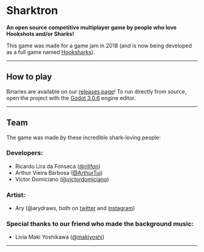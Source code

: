 # Sharktron

**An open source competitive multiplayer game by people who love Hookshots and/or Sharks!**

This game was made for a game jam in 2018 (and is now being developed as a full game named [Hooksharks](https://github.com/MarvellousSoft/hooksharks/)).

----------------------------------------------------

## How to play

Binaries are available on our [releases page](https://github.com/uspgamedev/sharktron/releases)!
To run directly from source, open the project with the [Godot 3.0.6](https://godotengine.org/) engine editor.

----------------------------------------------------

## Team

The game was made by these incredible shark-loving people:

### Developers:
- Ricardo Lira da Fonseca ([@rilifon](https://github.com/rilifon))
- Arthur Vieira Barbosa ([@ArthurTui](https://github.com/ArthurTui))
- Victor Domiciano ([@victordomiciano](https://github.com/victordomiciano))

### Artist:
- Ary (@arydraws, both on [twitter](https://twitter.com/arydraws) and [instagram](https://www.instagram.com/arydraws/))

### Special thanks to our friend who made the background music:
- Livia Maki Yoshikawa  ([@makiyoshi](https://github.com/Makiyoshi))

----------------------------------------------------
